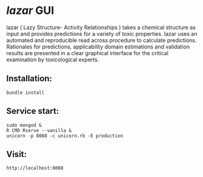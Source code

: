 *lazar* GUI
===========
  lazar ( Lazy Structure- Activity Relationships ) takes a chemical structure as input and provides predictions for a variety of toxic properties. lazar uses an automated and reproducible read across procedure to calculate predictions. Rationales for predictions, applicability domain estimations and validation results are presented in a clear graphical interface for the critical examination by toxicological experts.

Installation:
-------------

```
bundle install
```

Service start:
--------------

```
sudo mongod &
R CMD Rserve --vanilla &
unicorn -p 8088 -c unicorn.rb -E production
```

Visit:
------

```
http://localhost:8088
```

